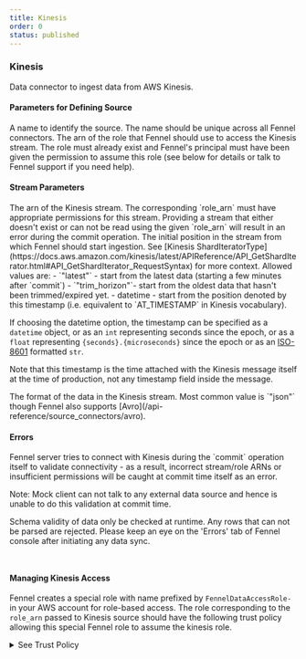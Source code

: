 ```yaml
---
title: Kinesis
order: 0
status: published
---
```

### Kinesis
Data connector to ingest data from AWS Kinesis.

#### Parameters for Defining Source

<Expandable title="name" type="str">
A name to identify the source. The name should be unique across all Fennel connectors.
</Expandable>

<Expandable title="role_arn" type="str">
The arn of the role that Fennel should use to access the Kinesis stream. The role
must already exist and Fennel's principal must have been given the permission to 
assume this role (see below for details or talk to Fennel support if you need help).
</Expandable>


#### Stream Parameters

<Expandable title="stream_arn" type="str">
The arn of the Kinesis stream. The corresponding `role_arn` must have 
appropriate permissions for this stream. Providing a stream that either doesn't 
exist or can not be read using the given `role_arn` will result in an error 
during the commit operation.
</Expandable>

<Expandable title="init_position" type="str | datetime | float | int">
The initial position in the stream from which Fennel should start ingestion. 
See [Kinesis ShardIteratorType](https://docs.aws.amazon.com/kinesis/latest/APIReference/API_GetShardIterator.html#API_GetShardIterator_RequestSyntax) for more context. Allowed values are:
- `"latest"` - start from the latest data (starting a few minutes after `commit`)
- `"trim_horizon"`- start from the oldest data that hasn't been trimmed/expired yet.
- datetime - start from the position denoted by this timestamp (i.e. equivalent 
  to `AT_TIMESTAMP` in Kinesis vocabulary). 

If choosing the datetime option, the timestamp can be specified as a `datetime` 
object, or as an `int` representing seconds since the epoch, or as a `float` 
representing `{seconds}.{microseconds}` since the epoch or as an [ISO-8601](https://docs.python.org/3/library/datetime.html#datetime.date.fromisoformat) formatted `str`.

Note that this timestamp is the time attached with the Kinesis message itself at
the time of production, not any timestamp field inside the message.

</Expandable>

<Expandable title="format" type='"json" | Avro'>
The format of the data in the Kinesis stream. Most common value is `"json"` 
though Fennel also supports [Avro](/api-reference/source_connectors/avro).
</Expandable>

#### Errors
<Expandable title="Connectivity problems">
Fennel server tries to connect with Kinesis during the `commit` operation
itself to validate connectivity - as a result, incorrect stream/role ARNs or 
insufficient permissions will be caught at commit time itself as an error.

Note: Mock client can not talk to any external data source and hence is unable to
do this validation at commit time.
</Expandable>

<Expandable title="Schema mismatch errors">
Schema validity of data only be checked at runtime. Any rows that 
can not be parsed are rejected. Please keep an eye on the 'Errors' tab of 
Fennel console after initiating any data sync.
</Expandable>

<pre snippet="api-reference/sources/kinesis#kinesis_at_timestamp"
    status="success" message="Using explicit timestamp as init position"
></pre>

<pre snippet="api-reference/sources/kinesis#kinesis_latest"
    status="success" message="Using latest as init position">
</pre>

#### Managing Kinesis Access

Fennel creates a special role with name prefixed by `FennelDataAccessRole-` in 
your AWS account for role-based access. The role corresponding to the `role_arn`
passed to Kinesis source should have the following trust policy allowing this 
special Fennel role to assume the kinesis role. 

<details>

<summary>See Trust Policy </summary>

Specify the exact `role_arn` in the form
`arn:aws:iam::<fennel-data-plane-account-id>:role/<FennelDataAccessRole-...>` without any wildcards.
```
{
    "Version": "2012-10-17",
    "Statement": [
        {
            "Sid": "",
            "Effect": "Allow",
            "Principal": {
                "AWS": [
                    "<role_arn>"
                ]
            },
            "Action": "sts:AssumeRole"
        }
    ]
}
```

Also attach the following permission policy. Add more streams to the Resource 
field if more than one streams need to be consumed via this role. Here 
the `account-id` is your account where the stream lives.

```
{
  "Version": "2012-10-17",
  "Statement": [
    {
      "Sid": "AllowKinesisAccess",
      "Effect": "Allow",
      "Action": [
        "kinesis:DescribeStream",
        "kinesis:DescribeStreamSummary",
        "kinesis:DescribeStreamConsumer",
        "kinesis:RegisterStreamConsumer",
        "kinesis:ListShards",
        "kinesis:GetShardIterator",
        "kinesis:SubscribeToShard",
        "kinesis:GetRecords"
      ],
      "Resource": [
        "arn:aws:kinesis:<region>:<account-id>:stream/<stream-name>",
        "arn:aws:kinesis:<region>:<account-id>:stream/<stream-name>/*"
      ]
    }
  ]
}
```

</details>

